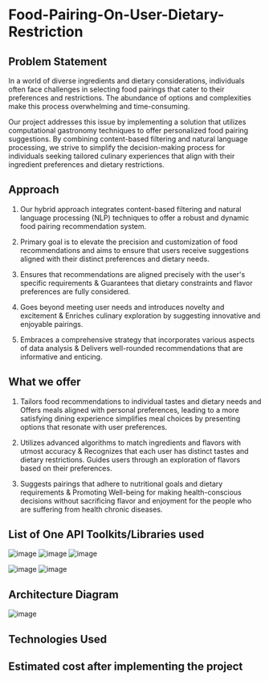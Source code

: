 # Food-Pairing-On-User-Dietary-Restriction 

## Problem Statement
  In a world of diverse ingredients and dietary considerations, individuals often face
  challenges in selecting food pairings that cater to their preferences and restrictions. The
  abundance of options and complexities make this process overwhelming and
  time-consuming.

  Our project addresses this issue by implementing a solution that utilizes computational
  gastronomy techniques to offer personalized food pairing suggestions. By combining
  content-based filtering and natural language processing, we strive to simplify the
  decision-making process for individuals seeking tailored culinary experiences that align
  with their ingredient preferences and dietary restrictions. 

## Approach
  1. Our hybrid approach integrates content-based filtering and natural language processing
  (NLP) techniques to offer a robust and dynamic food pairing recommendation system.

  2. Primary goal is to elevate the precision and customization of food recommendations and
  aims to ensure that users receive suggestions aligned with their distinct preferences and
  dietary needs.

  3. Ensures that recommendations are aligned precisely with the user's specific requirements
  & Guarantees that dietary constraints and flavor preferences are fully considered.

  4. Goes beyond meeting user needs and introduces novelty and excitement & Enriches
  culinary exploration by suggesting innovative and enjoyable pairings.

  5. Embraces a comprehensive strategy that incorporates various aspects of data analysis &
  Delivers well-rounded recommendations that are informative and enticing.

## What we offer
  1. Tailors food recommendations to individual tastes and dietary needs and Offers meals
     aligned with personal preferences, leading to a more satisfying dining experience
     simplifies meal choices by presenting options that resonate with user preferences.

  2. Utilizes advanced algorithms to match ingredients and flavors with utmost accuracy &
     Recognizes that each user has distinct tastes and dietary restrictions. Guides users
     through an exploration of flavors based on their preferences.

  3. Suggests pairings that adhere to nutritional goals and dietary requirements & Promoting
     Well-being for making health-conscious decisions without sacrificing flavor and
     enjoyment for the people who are suffering from health chronic diseases.

## List of One API Toolkits/Libraries used
  ![image](https://github.com/priyanka011011/Food-Pairing-On-User-Dietary-Restriction/assets/83969599/54f6e4a3-13a2-4bde-aae9-753daf78c816)
  ![image](https://github.com/priyanka011011/Food-Pairing-On-User-Dietary-Restriction/assets/83969599/22b9f45a-ff6e-48b0-81f0-143a5a7a208c)
  ![image](https://github.com/priyanka011011/Food-Pairing-On-User-Dietary-Restriction/assets/83969599/6fb6ac8e-f096-4f65-9a0f-4ae763c1b68d)


  
 ![image](https://github.com/priyanka011011/Food-Pairing-On-User-Dietary-Restriction/assets/83969599/0249f5d0-d7f0-4ba0-8e55-f1d3798e92eb)
 ![image](https://github.com/priyanka011011/Food-Pairing-On-User-Dietary-Restriction/assets/83969599/b3ce2b27-2e32-4f8f-8185-cf75e41c1826)








## Architecture Diagram
  ![image](https://github.com/priyanka011011/Food-Pairing-On-User-Dietary-Restriction/assets/83969599/0f966e12-5f3f-40ca-8b90-21093aacb7bd)


## Technologies Used

## Estimated cost after implementing the project



     


